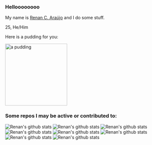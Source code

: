 


### Helloooooooo 

My name is [Renan C. Araújo](https://caraujo.me) and I do some stuff.

25, He/Him


Here is a pudding for you:

<img alt="a pudding" src="http://pudim.com.br/pudim.jpg" width="200" />

### Some repos I may be active or contributed to:

![Renan's github stats](https://github-readme-stats.vercel.app/api/pin/?username=flame-engine&repo=flame)
![Renan's github stats](https://github-readme-stats.vercel.app/api/pin/?username=fireslime&repo=photo_view)
![Renan's github stats](https://github-readme-stats.vercel.app/api/pin/?username=renancaraujo&repo=bitmap)
![Renan's github stats](https://github-readme-stats.vercel.app/api/pin/?username=flame-engine&repo=flame_splash_screen)
![Renan's github stats](https://github-readme-stats.vercel.app/api/pin/?username=flutter&repo=flutter)
![Renan's github stats](https://github-readme-stats.vercel.app/api/pin/?username=renancaraujo&repo=axios-endpoints)
![Renan's github stats](https://github-readme-stats.vercel.app/api/pin/?username=flame-engine&repo=flame_flare)
![Renan's github stats](https://github-readme-stats.vercel.app/api/pin/?username=flame-engine&repo=brand)

